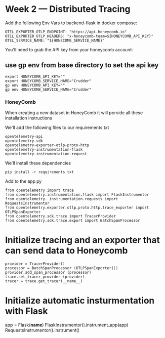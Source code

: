 # Week 2 — Distributed Tracing

Add the following Env Vars to backend-flask in docker compose:

```
OTEL_EXPORTER_OTLP_ENDPOINT: "https://api.honeycomb.io"
OTEL_EXPORTER_OTLP_HEADERS: "x-honeycomb-team=${HONEYCOMB_API_KEY}"
OTEL_SERVICE_NAME: "${HONECOMB_SERVICE_NAME}"
```

You'll need to grab the API key from your honeycomb account:

## use gp env from base directory to set the api key

```
export HONEYCOMB_API_KEY=""
export HONEYCOMB_SERVICE_NAME="Crudder"
gp env HONEYCOMB_API_KEY=""
gp env HONEYCOMB_SERVICE_NAME="Crudder"
```

### HoneyComb

When creating a new dataset in HoneyComb it will porvide all these installation instructions

We'll add the following files to our requirements.txt

```
opentelemetry-api
opentelemetry-sdk
opentelemetry-exporter-otlp-proto-http
opentelemetry-instrumentation-flask
opentelemetry-instrumentation-request
```

We'll install these dependencies

```
pip install -r requirements.txt
```

Add to the app.py

```
from opentelemetry import trace
from opentelemetry.instrumentation.flask import FlaskInstrumentor
from opentelemetry. instrumentation.requests import RequestsInstrumentor
from opentelemetry.exporter.otlp.proto.http.trace_exporter import OTLPSpanExporter
from opentelemetry.sdk.trace import TracerProvider
from opentelemetry.sdk.trace.export import BatchSpanProcessor
```

# Initialize tracing and an exporter that can send data to Honeycomb

```
provider = TracerProvider()
processor = BatchSpanProcessor (OTLPSpanExporter())
provider.add_span_processor (processor)
trace.set_tracer_provider (provider)
tracer = trace.get_tracer(__name__)
```

# Initialize automatic insturmentation with Flask
app = Flask(__name__)
FlaskInstrumentor().instrument_app(app)
RequestsInstrumentor().instrument()